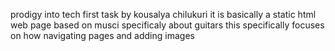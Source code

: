 prodigy into tech first task by kousalya chilukuri 
it is basically a static html web page based on musci specificaly about guitars
this specifically focuses on how navigating pages and adding images  
